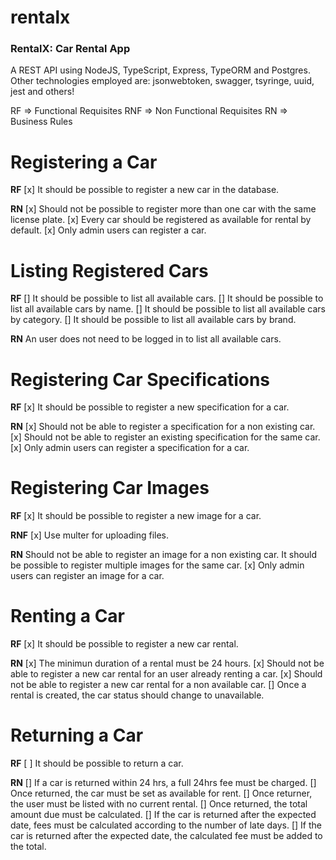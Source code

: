 # rentalx
### RentalX: Car Rental App
A REST API using NodeJS, TypeScript, Express, TypeORM and Postgres.
Other technologies employed are: jsonwebtoken, swagger, tsyringe, uuid, jest and others!

RF => Functional Requisites
RNF => Non Functional Requisites
RN => Business Rules
# Registering a Car
**RF**
[x] It should be possible to register a new car in the database.

**RN**
[x] Should not be possible to register more than one car with the same license plate.
[x] Every car should be registered as available for rental by default.
[x] Only admin users can register a car.

# Listing Registered Cars
**RF**
[] It should be possible to list all available cars.
[] It should be possible to list all available cars by name.
[] It should be possible to list all available cars by category.
[] It should be possible to list all available cars by brand.

**RN**
An user does not need to be logged in to list all available cars.

# Registering Car Specifications
**RF**
[x] It should be possible to register a new specification for a car.

**RN**
[x] Should not be able to register a specification for a non existing car.
[x] Should not be able to register an existing specification for the same car.
[x] Only admin users can register a specification for a car.

# Registering Car Images
**RF**
[x] It should be possible to register a new image for a car.

**RNF**
[x] Use multer for uploading files.

**RN**
Should not be able to register an image for a non existing car.
It should be possible to register multiple images for the same car.
[x] Only admin users can register an image for a car.

# Renting a Car

**RF**
[x] It should be possible to register a new car rental.

**RN**
[x] The minimun duration of a rental must be 24 hours.
[x] Should not be able to register a new car rental for an user already renting a car.
[x] Should not be able to register a new car rental for a non available car.
[] Once a rental is created, the car status should change to unavailable.

# Returning a Car

**RF**
[ ] It should be possible to return a car.

**RN**
[] If a car is returned within 24 hrs, a full 24hrs fee must be charged.
[] Once returned, the car must be set as available for rent.
[] Once returner, the user must be listed with no current rental.
[] Once returned, the total amount due must be calculated.
[] If the car is returned after the expected date, fees must be calculated according to the number of late days.
[] If the car is returned after the expected date, the calculated fee must be added to the total.
